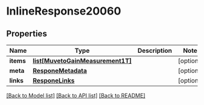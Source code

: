 # InlineResponse20060

## Properties
Name | Type | Description | Notes
------------ | ------------- | ------------- | -------------
**items** | [**list[MuvetoGainMeasurement1T]**](MuvetoGainMeasurement1T.md) |  | [optional] 
**meta** | [**ResponeMetadata**](ResponeMetadata.md) |  | [optional] 
**links** | [**ResponeLinks**](ResponeLinks.md) |  | [optional] 

[[Back to Model list]](../README.md#documentation-for-models) [[Back to API list]](../README.md#documentation-for-api-endpoints) [[Back to README]](../README.md)


